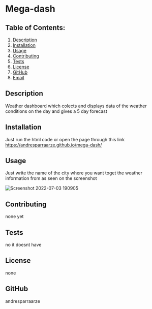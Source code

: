 # Mega-dash

  ## Table of Contents:
  1. [Description](#description) 
  2. [Installation](#Installation)
  3. [Usage](#Usage)  
  4. [Contributing](#Contributing)
  5. [Tests](#Tests)
  6. [License](#License)
  7. [GitHub](#GitHub)
  8. [Email](#Email)

## Description
Weather dashboard which colects and displays data of the weather conditions on the day and gives a 5 day forecast 

## Installation
Just run the html code or open the page through this link https://andresparraarze.github.io/mega-dash/

## Usage
Just write the name of the city where you want toget the weather information from as seen on the screenshot

![Screenshot 2022-07-03 190905](https://user-images.githubusercontent.com/82328303/177060312-d9706080-6e05-4cb6-ac3c-0e8baee6cfbd.png)


## Contributing
none yet

## Tests
no it doesnt have

## License
none

## GitHub
andresparraarze
